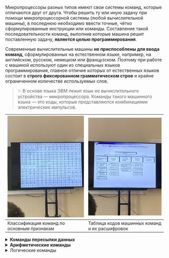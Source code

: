Микропроцессоры разных типов имеют свои системы команд, которые отличаются друг от друга. Чтобы решить ту или иную задачу при помощи микропроцессорной системы (любой вычислительной машины), в последнюю необходимо ввести точные, чётко сформулированные инструкции или команды. Составление такой последовательности команд, выполнив которые машина решит поставленную задачу, **является целью программирования**.

Современные вычислительные машины **не приспособлены для ввода команд**, сформулированных на естественном языке, например, на английском, русском, немецком или французском. Поэтому при работе с машиной используют один из специальных языков программирования, главное отличие которых от естественных языков состоит в **строго фиксированном грамматическом строе** и крайне ограниченном количестве используемых слов.

> :sparkles: В основе языка ЭВМ лежит язык ее вычислительного устройства — микропроцессора. Команды такого машинного языка — это коды, которые представляются комбинациями электрических импульсов.

| ![Картинка 1](img/1.jpeg) | ![Картинка 2](img/2.jpeg) |
|-|-|
|Классификация команд по основным признакам|Таблица кодов машинных команд и их расшифровок|

<details>
<summary><b>Команды пересылки данных</b></summary>
Эти команды занимают очень важное место в системе команд любого процессора. Они выполняют следующие важнейшие функции:

- загрузка (запись) содержимого во внутренние регистры процессора, сохранение в памяти содержимого внутренних регистров процессора;
- копирование содержимого из одной области памяти в другую;
- запись в устройства ввода/вывода и чтение из устройств ввода вывода.
В некоторых процессорах все эти функции выполняются одной единственной командой MOV (для байтовых пересылок - MOVB) но с различными методами адресации операндов.
</details>

<details>
<summary><b>Арифметические команды</b></summary>

Арифметические команды рассматривают коды операндов как числовые двоичные или двоично-десятичные коды. Эти команды могут быть разделены на пять основных групп:

- команды операций с фиксированной запятой (сложение, вычитание, умножение, деление);
- команды операций с плавающей запятой (сложение, вычитание, умножение, деление);
- команды очистки;
- команды инкремента и декремента;
- команда сравнения.

Команды операций с фиксированной запятой работают с кодами в регистрах процессора или в памяти как с обычными двоичными кодами. Команды операций с плавающей запятой (точкой) используют формат представления чисел с порядком и мантиссой (обычно эти числа занимают две последовательные ячейки памяти). В современных мощных процессорах набор команд с плавающей запятой не ограничивается только четырьмя арифметическими действиями, а содержит и множество других более сложных команд. Например, вычисление тригонометрических функций, логарифмических функций, а также сложных функций, необходимых при обработке звука и изображения.

Команды очистки предназначены для записи нулевого кода в регистр или ячейку памяти. Эти команды могут быть заменены командами пересылки нулевого кода, но специальные команды очистки обычно выполняются быстрее, чем команды пересылки.

Команды инкремента (увеличения на единицу) и декремента (уменьшения на единицу) также бывают очень удобны. Их можно в принципе заменить командами суммирования с единицей или вычитания единицы, но инкремент и декремент выполняются быстрее, чем суммирование и вычитание. Эти команды требуют одного входного операнда, который одновременно является и выходным операндом.
</details>

<details>
<summary>Логические команды</summary>

> :bulb: Выполняют над операндами логические (побитовые) операции, то есть они рассматривают коды операндов не как единое число, а как набор отдельных битов. Этим они отличаются от арифметических команд. Логические команды выполняют следующие основные операции:

- логическое И, логическое ИЛИ, сложение по модулю (исключающее ИЛИ);
- логические, арифметические и циклические сдвиги;
- проверка битов и операндов;
- установка и очистка битов (флагов) регистра состояния процессора (PSW).

Команды логических операций позволяют побитно вычислять основные логические функции от двух входных операндов. Кроме того, операция И используется для принудительной очистки заданных битов (в качестве одного из операндов при этом используется код маски, в котором разряды, требующие очистки, установлены в нуль).

Операция ИЛИ применяется для принудительной установки заданных битов (в качестве одного из операндов при этом используется код маски, в котором разряды, требующие установки в единицу, равны единице). Операция «Исключающее ИЛИ» используется для инверсии заданных битов (в качестве одного из операндов при этом применяется код маски, в котором биты, подлежащие инверсии, установлены в единицу). Команды требуют двух входных операндов и формируют один выходной операнд.

Команды сдвигов позволяют побитно сдвигать код операнда вправо (в сторону младших разрядов) или влево (в сторону старших разрядов). Тип сдвига (логический, арифметический или циклический) определяет, каково будет новое значение старшего бита (при сдвиге вправо) или младшего бита при сдвиге влево), а также определяет, будет ли где-то сохранено прежнее значение старшего бита (при сдвиге влево) или младшего бита (при сдвиге вправо). 

Циклические сдвиги позволяют сдвигать биты кода операнда по кругу по часовой стрелке при сдвиге вправо или против часовой стрелки при едвиге влево). При этом в кольцо сдвига может входить или не входить флаг переноса. В бит флага переноса (если он используется) записывается значение старшего бита при циклическом сдвиге влево и младшего бита при циклическом сдвиго вправо. 

Соответственно, значение бита флага переноса будет переписываться в младший разряд при циклическом сдвиге влево и в старший разряд при циклическом сдвиге вправо.
</details>